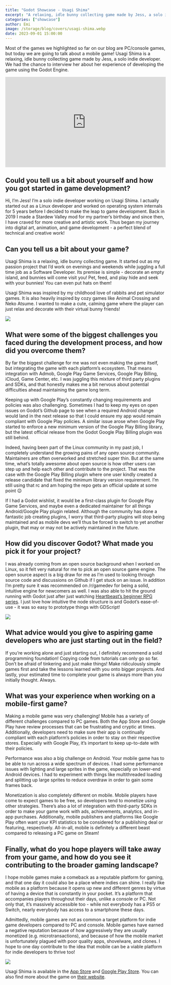 ```yaml
---
title: "Godot Showcase - Usagi Shima"
excerpt: "A relaxing, idle bunny collecting game made by Jess, a solo indie developer"
categories: ["showcase"]
author: Emi
image: /storage/blog/covers/usagi-shima.webp
date: 2023-09-01 15:00:00
---
```


Most of the games we highlighted so far on our blog are PC/console games, but today we are going to talk about a mobile game! Usagi Shima is a relaxing, idle bunny collecting game made by Jess, a solo indie developer. We had the chance to interview her about her experience of developing the game using the Godot Engine.

<iframe width="560" height="315" src="https://www.youtube.com/embed/FWOKjCe9Ljw" frameborder="0" allowfullscreen style="width: 100%; aspect-ratio: 16 / 9; height: auto;"></iframe>

## Could you tell us a bit about yourself and how you got started in game development?

Hi, I’m Jess! I’m a solo indie developer working on Usagi Shima. I actually started out as a Linux developer and worked on operating system internals for 5 years before I decided to make the leap to game development. Back in 2019 I made a Stardew Valley mod for my partner’s birthday and since then, I have craved for more creative and artistic work. Thus began my journey into digital art, animation, and game development - a perfect blend of technical and creative work!

## Can you tell us a bit about your game?

Usagi Shima is a relaxing, idle bunny collecting game. It started out as my passion project that I’d work on evenings and weekends while juggling a full time job as a Software Developer. Its premise is simple - decorate an empty island, and bunnies will come visit you! Pet, feed, and play hide and seek with your bunnies! You can even put hats on them!

Usagi Shima was inspired by my childhood love of rabbits and pet simulator games. It is also heavily inspired by cozy games like Animal Crossing and Neko Atsume. I wanted to make a cute, calming game where the player can just relax and decorate with their virtual bunny friends!

![](/assets/showcase/usagi-shima-4.webp)

## What were some of the biggest challenges you faced during the development process, and how did you overcome them?

By far the biggest challenge for me was not even making the game itself, but integrating the game with each platform’s ecosystem. That means integration with Admob, Google Play Game Services, Google Play Billing, iCloud, Game Center, etc. I was juggling this mixture of third party plugins and SDKs, and that honestly makes me a bit nervous about potential difficulties ahead maintaining the game long term. 

Keeping up with Google Play’s constantly changing requirements and policies was also challenging. Sometimes I had to keep my eyes on open issues on Godot’s Github page to see when a required Android change would land in the next release so that I could ensure my app would remain compliant with Google Play policies. A similar issue arose when Google Play started to enforce a new minimum version of the Google Play Billing library, but the latest official release from the Godot Google Play Billing plugin was still behind.

Indeed, having been part of the Linux community in my past job, I completely understand the growing pains of any open source community. Maintainers are often overworked and stretched super thin. But at the same time, what’s totally awesome about open source is how other users can step up and help each other and contribute to the project. That was the case with the Google Play Billing plugin where one user kindly created a release candidate that fixed the minimum library version requirement. I’m still using that rc and am hoping the repo gets an official update at some point 😉

If I had a Godot wishlist, it would be a first-class plugin for Google Play Game Services, and maybe even a dedicated maintainer for all things Android/Google Play plugin related. Although the community has done a fantastic job creating plugins, I worry that third-party plugins will stop being maintained and as mobile devs we’ll thus be forced to switch to yet another plugin, that may or may not be actively maintained in the future.


## How did you discover Godot? What made you pick it for your project?

I was already coming from an open source background when I worked on Linux, so it felt very natural for me to pick an open source game engine. The open source aspect is a big draw for me as I’m used to looking through source code and discussions on Github if I get stuck on an issue. In addition I’m pretty sure it was recommended on /r/gamedev for being a solid, intuitive engine for newcomers as well. I was also able to hit the ground running with Godot just after just watching [Heartbeast’s beginner RPG series](https://www.youtube.com/watch?v=mAbG8Oi-SvQ). I just love how intuitive the node structure is and Godot’s ease-of-use - it was so easy to prototype things with GDScript!

![](/assets/showcase/usagi-shima-5.webp)

## What advice would you give to aspiring game developers who are just starting out in the field?

If you’re working alone and just starting out, I definitely recommend a solid programming foundation! Copying code from tutorials can only go so far. Don’t be afraid of tinkering and just make things! Make ridiculously simple games first and take the lessons learned with you onto bigger projects. And lastly, your estimated time to complete your game is always more than you initially thought. Always.



## What was your experience when working on a mobile-first game?

Making a mobile game was very challenging! Mobile has a variety of different challenges compared to PC games. Both the App Store and Google Play have review processes that can be frustrating and cryptic at times. Additionally, developers need to make sure their app is continually compliant with each platform’s policies in order to stay on their respective stores. Especially with Google Play, it’s important to keep up-to-date with their policies.

Performance was also a big challenge on Android. Your mobile game has to be able to run across a wide spectrum of devices. I had some performance issues with lighting and large sprites in the game, especially on lower-end Android devices. I had to experiment with things like multithreaded loading and splitting up large sprites to reduce overdraw in order to gain some frames back.

Monetization is also completely different on mobile. Mobile players have come to expect games to be free, so developers tend to monetize using other strategies. There’s also a lot of integration with third-party SDKs in order to make your game work with ads, achievements, analytics, and in-app purchases. Additionally, mobile publishers and platforms like Google Play often want your KPI statistics to be considered for a publishing deal or featuring, respectively.
All-in-all, mobile is definitely a different beast compared to releasing a PC game on Steam!


## Finally, what do you hope players will take away from your game, and how do you see it contributing to the broader gaming landscape?

I hope mobile games make a comeback as a reputable platform for gaming, and that one day it could also be a place where indies can shine. I really like mobile as a platform because it opens up new and different genres by virtue of having a device that is constantly in your pocket. It’s a platform that accompanies players throughout their days, unlike a console or PC. Not only that, it’s massively accessible too - while not everybody has a PS5 or Switch, nearly everybody has access to a smartphone these days.

Admittedly, mobile games are not as common a target platform for indie game developers compared to PC and console. Mobile games have earned a negative reputation because of how aggressively they are usually monetized (e.g. microtransactions), and because of how the mobile market is unfortunately plagued with poor quality apps, shovelware, and clones. I hope to one day contribute to the idea that mobile can be a viable platform for indie developers to thrive too!

![](/assets/showcase/usagi-shima-scr03.webp)

Usagi Shima is available in the [App Store](https://apps.apple.com/us/app/usagi-shima/id1632728038) and [Google Play Store](https://play.google.com/store/apps/details?id=com.pank0.usagishima). You can also find more about the game on [their website](https://usagishima.net/).